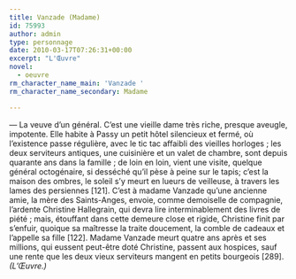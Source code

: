 ```yaml
---
title: Vanzade (Madame)
id: 75993
author: admin
type: personnage
date: 2010-03-17T07:26:31+00:00
excerpt: "L'Œuvre"
novel:
  - oeuvre
rm_character_name_main: 'Vanzade '
rm_character_name_secondary: Madame

---
```

— La veuve d&rsquo;un général. C&rsquo;est une vieille dame très riche, presque aveugle, impotente. Elle habite à Passy un petit hôtel silencieux et fermé, où l&rsquo;existence passe régulière, avec le tic tac affaibli des vieilles horloges ; les deux serviteurs antiques, une cuisinière et un valet de chambre, sont depuis quarante ans dans la famille ; de loin en loin, vient une visite, quelque général octogénaire, si desséché qu&rsquo;il pèse à peine sur le tapis; c&rsquo;est la maison des ombres, le soleil s&rsquo;y meurt en lueurs de veilleuse, à travers les lames des persiennes [121]. C&rsquo;est à madame Vanzade qu&rsquo;une ancienne amie, la mère des Saints-Anges, envoie, comme demoiselle de compagnie, l&rsquo;ardente Christine Hallegrain, qui devra lire interminablement des livres de piété ; mais, étouffant dans cette demeure close et rigide, Christine finit par s&rsquo;enfuir, quoique sa maîtresse la traite doucement, la comble de cadeaux et l&rsquo;appelle sa fille [122]. Madame Vanzade meurt quatre ans après et ses millions, qui eussent peut-être doté Christine, passent aux hospices, sauf une rente que les deux vieux serviteurs mangent en petits bourgeois [289]._(L&rsquo;Œuvre.)_
